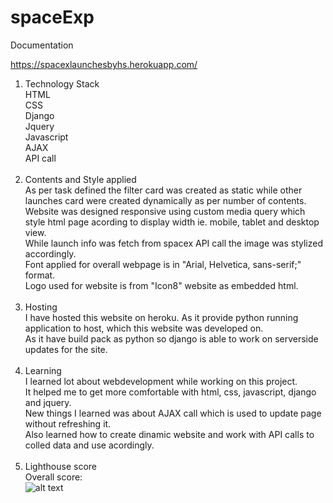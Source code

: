 # spaceExp
Documentation

https://spacexlaunchesbyhs.herokuapp.com/

1) Technology Stack <br>
   HTML <br>
   CSS <br>
   Django <br>
   Jquery <br>
   Javascript <br>
   AJAX <br>
   API call<br>
   <br>
2) Contents and Style applied<br>
   As per task defined the filter card was created as static while other launches card were created dynamically as per number of contents. <br>
   Website was designed responsive using custom media query which style html page acording to display width ie. mobile, tablet and desktop view.<br>
   While launch info was fetch from spacex API call the image was stylized accordingly. <br>
   Font applied for overall webpage is in "Arial, Helvetica, sans-serif;" format. <br>
   Logo used for website is from "Icon8" website as embedded html.<br>
   <br>
3) Hosting <br>
   I have hosted this website on heroku. As it provide python running application to host, which this website was developed on.<br>
   As it have build pack as python so django is able to work on serverside updates for the site.<br>
   <br>
4) Learning <br>
   I learned lot about webdevelopment while working on this project.<br>
   It helped me to get more comfortable with html, css, javascript, django and jquery. <br>
   New things I learned was about AJAX call which is used to update page without refreshing it. <br>
   Also learned how to create dinamic website and work with API calls to colled data and use acordingly. <br>
   <br>
5) Lighthouse score <br>
   Overall score:<br>
   ![alt text](https://github.com/himanshusankhala04/spaceExp/images/blob/master/capture.PNG?raw=true)<br>
   
